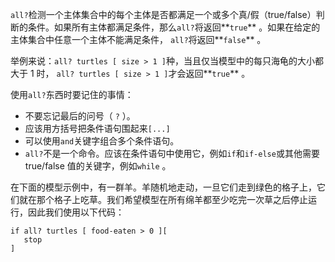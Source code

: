 ﻿`all?`检测一个主体集合中的每个主体是否都满足一个或多个真/假（true/false）判断的条件。如果所有主体都满足条件，那么`all?`将返回**`true`** 。如果在给定的主体集合中任意一个主体不能满足条件， `all?`将返回**`false`** 。

举例来说：`all? turtles [ size > 1 ]`种，当且仅当模型中的每只海龟的大小都大于 1 时， `all? turtles [ size > 1 ]`才会返回**`true`** 。

使用`all?`东西时要记住的事情：

- 不要忘记最后的问号（ `?` ）。
- 应该用方括号把条件语句围起来`[...]`
- 可以使用`and`关键字组合多个条件语句。
- `all?`不是一个命令。应该在条件语句中使用它，例如`if`和`if-else`或其他需要 true/false 值的关键字，例如`while` 。


在下面的模型示例中，有一群羊。羊随机地走动，一旦它们走到绿色的格子上，它们就在那个格子上吃草。我们希望模型在所有绵羊都至少吃完一次草之后停止运行，因此我们使用以下代码：

```
if all? turtles [ food-eaten > 0 ][ 
   stop 
]
```
